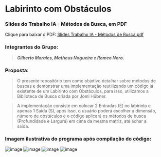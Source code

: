 <h1>Labirinto com Obstáculos</h1>

<h3>Slides do Trabalho IA - Métodos de Busca, em PDF</h3>


Clique para baixar o PDF:   [Slides Trabalho IA - Métodos de Busca.pdf](https://github.com/user-attachments/files/19574549/Slides.Trabalho.IA_Metodos.de.Busca.pdf)

<h3> Integrantes do Grupo: </h3>
  
> ***Gilberto Morales, Matheus Nogueira e Romeo Noro.***

<h3> Proposta: </h3>

> O presente repositório tem como objetivo detalhar sobre métodos de buscas e demonstrar uma implementação reutilizando um código já existente de um Labirinto com Obstáculos, para isso, utilizamos a Biblioteca de Busca criada por Jomi Hübner.

> A implementação consiste em colocar 2 Entradas (E) no labirinto e apenas 1 Saída (S), após isso, o usuário poderá escolher a dimensão, número de obstáculos e o código aplicará os métodos de busca (Profundidade e Largura) em cima da mesma matriz, até achar a saída.

<h3> Imagem ilustrativa do programa após compilação do código:</h3>

![image](https://github.com/user-attachments/assets/867dd299-1e88-4254-ad7c-deaddafb3fb0)
![image](https://github.com/user-attachments/assets/708c1604-777f-4702-851a-7e37eaa572b1)
![image](https://github.com/user-attachments/assets/ab3d6766-87d8-4dae-9fc7-b0bcdfbe67de)
![image](https://github.com/user-attachments/assets/3ee33e71-548b-4ae8-81e1-f00c49315e04)
